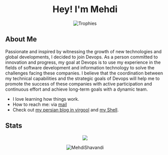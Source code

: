 <h1 align="center">Hey! I'm Mehdi</h1>

<p align="center">
<img src="https://github-profile-trophy.vercel.app/?username=MehdiShavandi&theme=onedark&margin-w=12&margin-h=10&column=7&no-frame=true&title=MultiLanguage,Commits,PullRequest,Issues,Stars,Followers,Experience" alt="Trophies" />
</p>

## About Me

Passionate and inspired by witnessing the growth of new technologies and global developments, I decided to join Devops. As a person committed to innovation and progress, my goal at Devops is to use my experience in the fields of software development and information technology to solve the challenges facing these companies. I believe that the coordination between my technical capabilities and the strategic goals of Devops will help me to promote the success of these companies with active participation and continuous effort and achieve long-term goals with a dynamic team.

- I love learning how things work.
- How to reach me: via [mail](mailto:mhdi.shavandi@gmail.com)
- Check out [my persian blog in virgool](https://virgool.io/@mhdi_shavandi) and [my Shell](https://shavandy.ir).

## Stats

<p align="center"> 
<img src="https://github-readme-stats.vercel.app/api?username=MehdiShavandi&show_icons=true&theme=algolia"/>
</p>

<p align="center">
<img src="https://github-readme-stats.vercel.app/api/top-langs/?username=MehdiShavandi&layout=compact&theme=algolia" alt="MehdiShavandi" /> 
</p>
